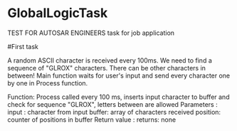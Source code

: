 # GlobalLogicTask
TEST FOR AUTOSAR ENGINEERS task for job application


#First task

A random ASCII character is received every 100ms. We need to find a sequence of "GLROX" characters. There can be other characters in between! Main function waits for user's input and send every character one by one in Process function.

Function:  Process
  called every 100 ms, inserts input character to buffer and check for sequence "GLROX", letters between are allowed
Parameters :
  input : character from input
  buffer: array of characters received
  position: counter of positions in buffer
Return value :
  returns: none
